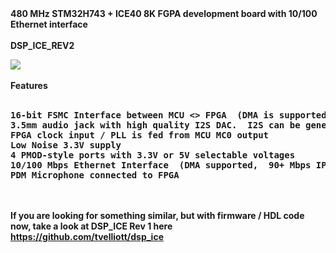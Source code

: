 <html>
<b>480 MHz STM32H743 + ICE40 8K FGPA development board with 10/100 Ethernet interface 
<BR>
<BR><B>DSP_ICE_REV2
<BR>
<p>
<img src="https://github.com/tvelliott/dsp_ice_rev2/blob/master/dsp_ice_pcb_rev2.png">
<BR>
<BR>
Features
<BR>
<BR>
<PRE>
16-bit FSMC Interface between MCU <> FPGA  (DMA is supported)
3.5mm audio jack with high quality I2S DAC.  I2S can be generated from FPGA or MCU
FPGA clock input / PLL is fed from MCU MC0 output
Low Noise 3.3V supply
4 PMOD-style ports with 3.3V or 5V selectable voltages
10/100 Mbps Ethernet Interface  (DMA supported,  90+ Mbps IPerf results)
PDM Microphone connected to FPGA
</PRE>
  
<BR><BR>If you are looking for something similar, but with firmware / HDL code now,  take a look at DSP_ICE Rev 1 here
<BR>https://github.com/tvelliott/dsp_ice 
</html>
